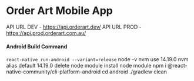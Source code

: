 # Order Art Mobile App

API URL DEV - https://api.orderart.dev/
API URL PROD - https://api.prod.orderart.com.au/

#### Android Build Command

`react-native run-android --variant=release`
node -v
nvm use 14.19.0
nvm alias default 14.19.0
delete node module 
install node module
npm i @react-native-community/cli-platform-android
cd android
./gradlew clean

